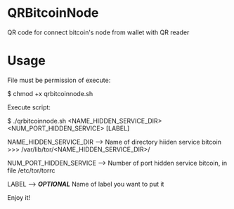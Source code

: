 # QRBitcoinNode
QR code for connect bitcoin's node from wallet with QR reader

# Usage
File must be permission of execute: 

$ chmod +x qrbitcoinnode.sh

Execute script:

$ ./qrbitcoinnode.sh <NAME_HIDDEN_SERVICE_DIR> <NUM_PORT_HIDDEN_SERVICE> [LABEL]


NAME_HIDDEN_SERVICE_DIR --> Name of directory hiiden service bitcoin >>> /var/lib/tor/<NAME_HIDDEN_SERVICE_DIR>/

NUM_PORT_HIDDEN_SERVICE --> Number of port hidden service bitcoin, in file /etc/tor/torrc

LABEL                   --> ***OPTIONAL*** Name of label you want to put it


Enjoy it!
